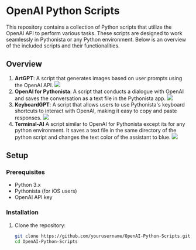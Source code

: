 # OpenAI Python Scripts

This repository contains a collection of Python scripts that utilize the OpenAI API to perform various tasks. These scripts are designed to work seamlessly in Pythonista or any Python environment. Below is an overview of the included scripts and their functionalities.

## Overview

1. **ArtGPT**: A script that generates images based on user prompts using the OpenAI API.
![](./ArtGPT.GIF)
2. **OpenAI for Pythonista**: A script that conducts a dialogue with OpenAI and saves the conversation as a text file in the Pythonista app.
![](./OpenAI%20for%20Pythonista.GIF)
3. **KeyboardGPT**: A script that allows users to use Pythonista's keyboard shortcuts to interact with OpenAI, making it easy to copy and paste responses.
![](./KeyboardGPT.GIF)
4. **Terminal-AI** A script similar to OpenAI for Pythonista except its for any python environment. It saves a text file in the same directory of the python script and changes the text color of the assistant to blue.
![](./Terminal-AI.GIF)

## Setup

### Prerequisites

- Python 3.x
- Pythonista (for iOS users)
- OpenAI API key

### Installation

1. Clone the repository:
   ```sh
   git clone https://github.com/yourusername/OpenAI-Python-Scripts.git
   cd OpenAI-Python-Scripts
